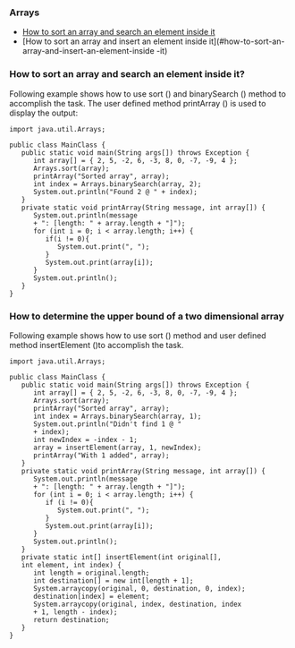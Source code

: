### Arrays
* [How to sort an array and search an element inside it](#how-to-sort-an-array-and-search-an-element-inside-it)
* [How to sort an array and insert an element inside it](#how-to-sort-an-array-and-insert-an-element-inside -it)


### How to sort an array and search an element inside it?
Following example shows how to use sort () and binarySearch () method to accomplish the task. The user defined method printArray () is used to display the output:
```
import java.util.Arrays;

public class MainClass {
   public static void main(String args[]) throws Exception {
      int array[] = { 2, 5, -2, 6, -3, 8, 0, -7, -9, 4 };
      Arrays.sort(array);
      printArray("Sorted array", array);
      int index = Arrays.binarySearch(array, 2);
      System.out.println("Found 2 @ " + index);
   }
   private static void printArray(String message, int array[]) {
      System.out.println(message
      + ": [length: " + array.length + "]");
      for (int i = 0; i < array.length; i++) {
         if(i != 0){
            System.out.print(", ");
         }
         System.out.print(array[i]);                     
      }
      System.out.println();
   }
}
```

### How to determine the upper bound of a two dimensional array
Following example shows how to use sort () method and user defined method insertElement ()to accomplish the task.
```
import java.util.Arrays;

public class MainClass {
   public static void main(String args[]) throws Exception {
      int array[] = { 2, 5, -2, 6, -3, 8, 0, -7, -9, 4 };
      Arrays.sort(array);
      printArray("Sorted array", array);
      int index = Arrays.binarySearch(array, 1);
      System.out.println("Didn't find 1 @ "
      + index);
      int newIndex = -index - 1;
      array = insertElement(array, 1, newIndex);
      printArray("With 1 added", array);
   }
   private static void printArray(String message, int array[]) {
      System.out.println(message
      + ": [length: " + array.length + "]");
      for (int i = 0; i < array.length; i++) {
         if (i != 0){
            System.out.print(", ");
         }
         System.out.print(array[i]);         
      }
      System.out.println();
   }
   private static int[] insertElement(int original[],
   int element, int index) {
      int length = original.length;
      int destination[] = new int[length + 1];
      System.arraycopy(original, 0, destination, 0, index);
      destination[index] = element;
      System.arraycopy(original, index, destination, index
      + 1, length - index);
      return destination;
   }
}
```
